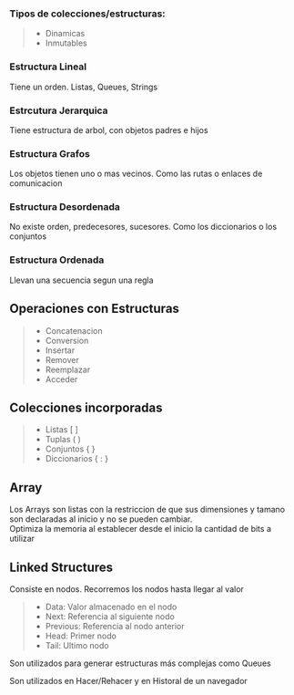 ### Tipos de colecciones/estructuras:

> - Dinamicas
> - Inmutables

### Estructura Lineal

Tiene un orden. Listas, Queues, Strings

### Estrcutura Jerarquica

Tiene estructura de arbol, con objetos padres e hijos

### Estructura Grafos

Los objetos tienen uno o mas vecinos. Como las rutas o enlaces de comunicacion

### Estructura Desordenada

No existe orden, predecesores, sucesores. Como los diccionarios o los conjuntos

### Estructura Ordenada

Llevan una secuencia segun una regla

## Operaciones con Estructuras

> - Concatenacion
> - Conversion
> - Insertar
> - Remover
> - Reemplazar
> - Acceder

## Colecciones incorporadas

> - Listas [  ]
> - Tuplas (  )
> - Conjuntos {  }
> - Diccionarios {  :  }

## Array

Los Arrays son listas con la restriccion de que sus dimensiones y tamano son declaradas al inicio y no se pueden cambiar.  
Optimiza la memoria al establecer desde el inicio la cantidad de bits a utilizar

## Linked Structures

Consiste en nodos. Recorremos los nodos hasta llegar al valor

> - Data: Valor almacenado en el nodo
> - Next: Referencia al siguiente nodo
> - Previous: Referencia al nodo anterior
> - Head: Primer nodo
> - Tail: Ultimo nodo

Son utilizados para generar estructuras más complejas como Queues

Son utilizados en Hacer/Rehacer y en Historal de un navegador

